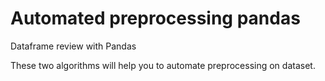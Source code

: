 # Automated preprocessing pandas
Dataframe review with Pandas


These two algorithms will help you to automate preprocessing on dataset.
